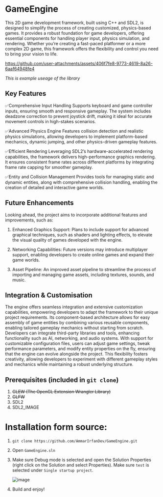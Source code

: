 # GameEngine
This 2D game development framework, built using C++ and SDL2, is designed to simplify the process of creating customized, physics-based games. It provides a robust foundation for game developers, offering essential components for handling player input, physics simulation, and rendering. Whether you’re creating a fast-paced platformer or a more complex 2D game, this framework offers the flexibility and control you need to bring your vision to life.



https://github.com/user-attachments/assets/406f7fe8-9773-4619-8a26-6aaf64948fe4



_This is example useage of the library_

## Key Features

✅Comprehensive Input Handling
Supports keyboard and game controller inputs, ensuring smooth and responsive gameplay. The system includes deadzone correction to prevent joystick drift, making it ideal for accurate movement controls in high-stakes scenarios.

✅Advanced Physics Engine
Features collision detection and realistic physics simulations, allowing developers to implement platform-based mechanics, dynamic jumping, and other physics-driven gameplay features.

✅Efficient Rendering
Leveraging SDL2’s hardware-accelerated rendering capabilities, the framework delivers high-performance graphics rendering. It ensures consistent frame rates across different platforms by integrating frame rate capping for smoother gameplay.

✅Entity and Collision Management
Provides tools for managing static and dynamic entities, along with comprehensive collision handling, enabling the creation of detailed and interactive game worlds.

## Future Enhancements
Looking ahead, the project aims to incorporate additional features and improvements, such as:

1) Enhanced Graphics Support: Plans to include support for advanced graphical techniques, such as shaders and lighting effects, to elevate the visual quality of games developed with the engine.

2) Networking Capabilities: Future versions may introduce multiplayer support, enabling developers to create online games and expand their game worlds.

3) Asset Pipeline: An improved asset pipeline to streamline the process of importing and managing game assets, including textures, sounds, and music.

## Integration & Customisation
The engine offers seamless integration and extensive customization capabilities, empowering developers to adapt the framework to their unique project requirements. Its component-based architecture allows for easy assembly of game entities by combining various reusable components, enabling tailored gameplay mechanics without starting from scratch. Developers can integrate third-party libraries and tools, enhancing functionality such as AI, networking, and audio systems. With support for customizable configuration files, users can adjust game settings, tweak performance parameters, and modify entity properties on the fly, ensuring that the engine can evolve alongside the project. This flexibility fosters creativity, allowing developers to experiment with different gameplay styles and mechanics while maintaining a robust underlying structure.

## Prerequisites (included in ```git clone```) 

1) ~~GLEW (The OpenGL Extension Wrangler Library)~~
2) ~~GLFW~~
3) SDL2
4) SDL2_IMAGE

# Installation form source:

1) ```git clone https://github.com/AmmarIrfanDev/GameEngine.git```

2) Open ```GameEngine.sln```

3) Make sure Debug mode is selected and open the Solution Properties (right click on the Solution and select Properties). Make sure ```test``` is selected under ```Single startup project```.

   ![image](https://github.com/user-attachments/assets/f86c1acc-98ef-47c1-b7d8-e16b0aaa7689)

4) Build and enjoy!
